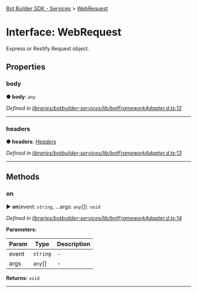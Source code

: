 [Bot Builder SDK - Services](../README.md) > [WebRequest](../interfaces/botbuilder_services.webrequest.md)



# Interface: WebRequest


Express or Restify Request object.


## Properties
<a id="body"></a>

###  body

**●  body**:  *`any`* 

*Defined in [libraries/botbuilder-services/lib/botFrameworkAdapter.d.ts:12](https://github.com/Microsoft/botbuilder-js/blob/6102823/libraries/botbuilder-services/lib/botFrameworkAdapter.d.ts#L12)*





___

<a id="headers"></a>

###  headers

**●  headers**:  *[Headers]()* 

*Defined in [libraries/botbuilder-services/lib/botFrameworkAdapter.d.ts:13](https://github.com/Microsoft/botbuilder-js/blob/6102823/libraries/botbuilder-services/lib/botFrameworkAdapter.d.ts#L13)*





___


## Methods
<a id="on"></a>

###  on

► **on**(event: *`string`*, ...args: *`any`[]*): `void`



*Defined in [libraries/botbuilder-services/lib/botFrameworkAdapter.d.ts:14](https://github.com/Microsoft/botbuilder-js/blob/6102823/libraries/botbuilder-services/lib/botFrameworkAdapter.d.ts#L14)*



**Parameters:**

| Param | Type | Description |
| ------ | ------ | ------ |
| event | `string`   |  - |
| args | `any`[]   |  - |





**Returns:** `void`





___


